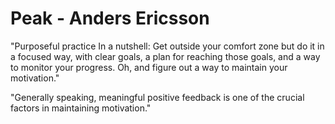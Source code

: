 ﻿# Peak - Anders Ericsson

"Purposeful practice In a nutshell: Get outside your comfort zone but do it in a focused way, with clear goals, a plan for reaching those goals, and a way to monitor your progress. Oh, and figure out a way to maintain your motivation."

"Generally speaking, meaningful positive feedback is one of the crucial factors in maintaining motivation."



